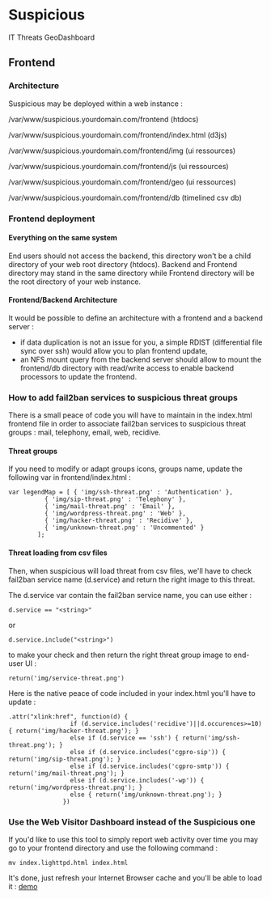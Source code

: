 # Suspicious

IT Threats GeoDashboard

## Frontend

### Architecture

Suspicious may be deployed within a web instance :

/var/www/suspicious.yourdomain.com/frontend (htdocs)

/var/www/suspicious.yourdomain.com/frontend/index.html (d3js)

/var/www/suspicious.yourdomain.com/frontend/img (ui ressources)

/var/www/suspicious.yourdomain.com/frontend/js (ui ressources)

/var/www/suspicious.yourdomain.com/frontend/geo (ui ressources)

/var/www/suspicious.yourdomain.com/frontend/db (timelined csv db)

### Frontend deployment

#### Everything on the same system

End users should not access the backend, this directory won't be a child directory
of your web root directory (htdocs). Backend and Frontend directory may stand in the
same directory while Frontend directory will be the root directory of your web instance.

#### Frontend/Backend Architecture

It would be possible to define an architecture with a frontend and a backend server :
  * if data duplication is not an issue for you, a simple RDIST (differential file sync
over ssh) would allow you to plan frontend update,
  * an NFS mount query from the backend server should allow to mount the frontend/db
directory with read/write access to enable backend processors to update the frontend.

### How to add fail2ban services to suspicious threat groups

There is a small peace of code you will have to maintain in the index.html
frontend file in order to associate fail2ban services to suspicious threat
groups : mail, telephony, email, web, recidive.

#### Threat groups

If you need to modify or adapt groups icons, groups name, update the
following var in frontend/index.html :

	var legendMap = [ { 'img/ssh-threat.png' : 'Authentication' },
			  { 'img/sip-threat.png' : 'Telephony' },
			  { 'img/mail-threat.png' : 'Email' },
			  { 'img/wordpress-threat.png' : 'Web' },
			  { 'img/hacker-threat.png' : 'Recidive' },
			  { 'img/unknown-threat.png' : 'Uncommented' }
			];

#### Threat loading from csv files

Then, when suspicious will load threat from csv files, we'll have to check
fail2ban service name (d.service) and return the right image to this threat.

The d.service var contain the fail2ban service name, you can use either :

	d.service == "<string>"

or

	d.service.include("<string>")

to make your check and then return the right threat group image to end-user UI :

	return('img/service-threat.png')

Here is the native peace of code included in your index.html you'll have to update :

	.attr("xlink:href", function(d) {
                     if (d.service.includes('recidive')||d.occurences>=10) { return('img/hacker-threat.png'); }
                     else if (d.service == 'ssh') { return('img/ssh-threat.png'); }
                     else if (d.service.includes('cgpro-sip')) { return('img/sip-threat.png'); }
                     else if (d.service.includes('cgpro-smtp')) { return('img/mail-threat.png'); }
                     else if (d.service.includes('-wp')) { return('img/wordpress-threat.png'); }
                     else { return('img/unknown-threat.png'); }
                   })

### Use the Web Visitor Dashboard instead of the Suspicious one

If you'd like to use this tool to simply report web activity over time
you may go to your frontend directory and use the following command :

	mv index.lighttpd.html index.html

It's done, just refresh your Internet Browser cache and you'll be able
to load it : [demo](http://awstats.linuxtribe.fr/www.latelieramusique.fr/geowebstats)

